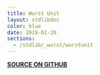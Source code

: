 ```yaml
---
title: Wurst Unit
layout: stdlibdoc
color: blue
date: 2019-01-20
sections:
  - /stdlib/_wurst/wurstunit
---
```


**[SOURCE ON GITHUB](https://github.com/wurstscript/WurstStdlib2/blob/master/wurst/_wurst/Wurstunit.wurst)**
